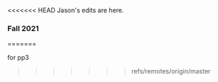 
<<<<<<< HEAD
Jason's edits are here.
### Fall 2021
=======

for pp3
>>>>>>> refs/remotes/origin/master
